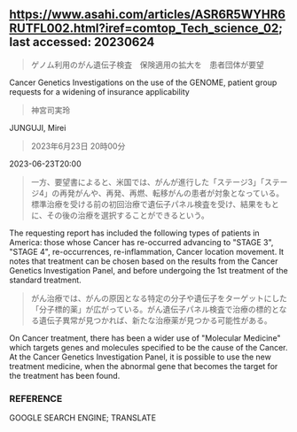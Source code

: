 ## https://www.asahi.com/articles/ASR6R5WYHR6RUTFL002.html?iref=comtop_Tech_science_02; last accessed: 20230624

> ゲノム利用のがん遺伝子検査　保険適用の拡大を　患者団体が要望

 Cancer Genetics Investigations on the use of the GENOME, patient group requests for a widening of insurance applicability

> 神宮司実玲

JUNGUJI, Mirei

> 2023年6月23日 20時00分

2023-06-23T20:00

> 一方、要望書によると、米国では、がんが進行した「ステージ3」「ステージ4」の再発がんや、再発、再燃、転移がんの患者が対象となっている。標準治療を受ける前の初回治療で遺伝子パネル検査を受け、結果をもとに、その後の治療を選択することができるという。

The requesting report has included the following types of patients in America: those whose Cancer has re-occurred advancing to "STAGE 3", "STAGE 4", re-occurrences, re-inflammation, Cancer location movement. It notes that treatment can be chosen based on the results from the Cancer Genetics Investigation Panel, and before undergoing the 1st treatment of the standard treatment.

> がん治療では、がんの原因となる特定の分子や遺伝子をターゲットにした「分子標的薬」が広がっている。がん遺伝子パネル検査で治療の標的となる遺伝子異常が見つかれば、新たな治療薬が見つかる可能性がある。


On Cancer treatment, there has been a wider use of "Molecular Medicine" which targets genes and molecules specified to be the cause of the Cancer. At the Cancer Genetics Investigation Panel, it is possible to use the new treatment medicine, when the abnormal gene that becomes the target for the treatment has been found.

### REFERENCE

GOOGLE SEARCH ENGINE; TRANSLATE
